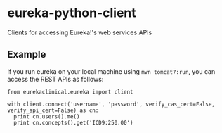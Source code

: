 # eureka-python-client
Clients for accessing Eureka!'s web services APIs

## Example
If you run eureka on your local machine using `mvn tomcat7:run`, you can access the REST APIs as follows:
```
from eurekaclinical.eureka import client

with client.connect('username', 'password', verify_cas_cert=False, verify_api_cert=False) as cn:
  print cn.users().me()
  print cn.concepts().get('ICD9:250.00')
```
